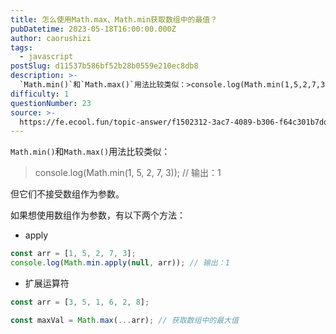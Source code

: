 ```yaml
---
title: 怎么使用Math.max、Math.min获取数组中的最值？
pubDatetime: 2023-05-18T16:00:00.000Z
author: caorushizi
tags:
  - javascript
postSlug: d11537b586bf52b28b0559e210ec8db8
description: >-
  `Math.min()`和`Math.max()`用法比较类似：>console.log(Math.min(1,5,2,7,3));//输出：1但它们不接受数组作为参数。如果想使用数组作为参数，有以下
difficulty: 1
questionNumber: 23
source: >-
  https://fe.ecool.fun/topic-answer/f1502312-3ac7-4089-b306-f64c301b7dd4?orderBy=updateTime&order=desc&tagId=10
---
```


`Math.min()`和`Math.max()`用法比较类似：

> console.log(Math.min(1, 5, 2, 7, 3)); // 输出：1

但它们不接受数组作为参数。

如果想使用数组作为参数，有以下两个方法：

- apply

```js
const arr = [1, 5, 2, 7, 3];
console.log(Math.min.apply(null, arr)); // 输出：1
```

- 扩展运算符

```js
const arr = [3, 5, 1, 6, 2, 8];

const maxVal = Math.max(...arr); // 获取数组中的最大值
```
